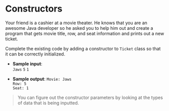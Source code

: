 # Constructors

Your friend is a cashier at a movie theater. He knows that you are an awesome Java developer so he asked you to help him out and create a program that gets movie title, row, and seat information and prints out a new ticket.

Complete the existing code by adding a constructor to `Ticket` class so that it can be correctly initialized.

- **Sample input**:  
`Jaws`
`5`
`1`

- **Sample output**:
`Movie: Jaws`  
`Row: 5`  
`Seat: 1`  

>You can figure out the constructor parameters by looking at the types of data that is being inputted.
